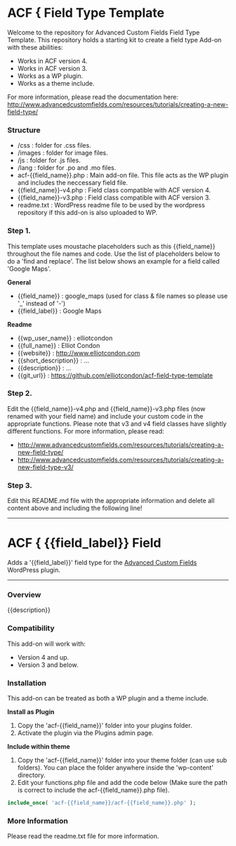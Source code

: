 # ACF { Field Type Template

Welcome to the repository for Advanced Custom Fields Field Type Template.
This repository holds a starting kit to create a field type Add-on with these abilities:
* Works in ACF version 4.
* Works in ACF version 3.
* Works as a WP plugin.
* Works as a theme include.

For more information, please read the documentation here:
http://www.advancedcustomfields.com/resources/tutorials/creating-a-new-field-type/

### Structure

* /css : folder for .css files.
* /images : folder for image files.
* /js : folder for .js files.
* /lang : folder for .po and .mo files.
* acf-{{field_name}}.php : Main add-on file. This file acts as the WP plugin and includes the neccessary field file.
* {{field_name}}-v4.php : Field class compatible with ACF version 4.
* {{field_name}}-v3.php : Field class compatible with ACF version 3.
* readme.txt : WordPress readme file to be used by the wordpress repository if this add-on is also uploaded to WP.

### Step 1.

This template uses moustache placeholders such as this {{field_name}} throughout the file names and code. Use the list of placeholders below to do a 'find and replace'. The list below shows an example for a field called 'Google Maps'.

**General**

* {{field_name}} : google_maps (used for class & file names so please use '_' instead of '-')
* {{field_label}} : Google Maps

**Readme**

* {{wp_user_name}} : elliotcondon
* {{full_name}} : Elliot Condon
* {{website}} : http://www.elliotcondon.com
* {{short_description}} : ...
* {{description}} : ...
* {{git_url}} : https://github.com/elliotcondon/acf-field-type-template

### Step 2.

Edit the {{field_name}}-v4.php and {{field_name}}-v3.php files (now renamed with your field name) and include your custom code in the appropriate functions.
Please note that v3 and v4 field classes have slightly different functions. For more information, please read:
* http://www.advancedcustomfields.com/resources/tutorials/creating-a-new-field-type/
* http://www.advancedcustomfields.com/resources/tutorials/creating-a-new-field-type-v3/

### Step 3.

Edit this README.md file with the appropriate information and delete all content above and including the following line!

-----------------------

# ACF { {{field_label}} Field

Adds a '{{field_label}}' field type for the [Advanced Custom Fields](http://wordpress.org/extend/plugins/advanced-custom-fields/) WordPress plugin.

-----------------------

### Overview

{{description}}

### Compatibility

This add-on will work with:

* Version 4 and up.
* Version 3 and below.

### Installation

This add-on can be treated as both a WP plugin and a theme include.

**Install as Plugin**

1. Copy the 'acf-{{field_name}}' folder into your plugins folder.
2. Activate the plugin via the Plugins admin page.

**Include within theme**

1.	Copy the 'acf-{{field_name}}' folder into your theme folder (can use sub folders). You can place the folder anywhere inside the 'wp-content' directory.
2.	Edit your functions.php file and add the code below (Make sure the path is correct to include the acf-{{field_name}}.php file).

```php
include_once( 'acf-{{field_name}}/acf-{{field_name}}.php' );
```

### More Information

Please read the readme.txt file for more information.
